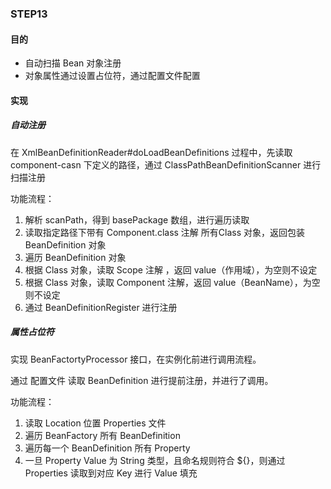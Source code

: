 ### STEP13

#### 目的  
- 自动扫描 Bean 对象注册
- 对象属性通过设置占位符，通过配置文件配置

#### 实现  

##### 自动注册

在 XmlBeanDefinitionReader#doLoadBeanDefinitions 过程中，先读取 component-casn 下定义的路径，通过 ClassPathBeanDefinitionScanner 进行扫描注册

功能流程：

1. 解析 scanPath，得到 basePackage 数组，进行遍历读取
2. 读取指定路径下带有 Component.class 注解 所有Class 对象，返回包装 BeanDefinition 对象
3. 遍历 BeanDefinition 对象
4. 根据 Class 对象，读取 Scope 注解 ，返回 value（作用域），为空则不设定
5. 根据 Class 对象，读取 Component 注解，返回 value（BeanName），为空则不设定
6. 通过 BeanDefinitionRegister 进行注册

##### 属性占位符

实现 BeanFactortyProcessor 接口，在实例化前进行调用流程。

通过 配置文件 读取 BeanDefinition 进行提前注册，并进行了调用。

功能流程：

1. 读取 Location 位置 Properties 文件
2. 遍历 BeanFactory 所有 BeanDefinition
3. 遍历每一个 BeanDefinition 所有 Property
4. 一旦 Property Value 为 String 类型，且命名规则符合 ${}，则通过 Properties 读取到对应 Key 进行 Value 填充
